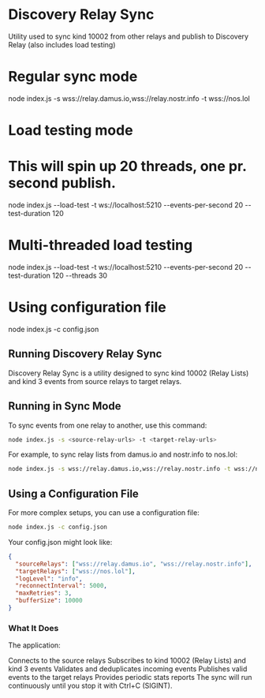 # Discovery Relay Sync
Utility used to sync kind 10002 from other relays and publish to Discovery Relay (also includes load testing)

# Regular sync mode
node index.js -s wss://relay.damus.io,wss://relay.nostr.info -t wss://nos.lol

# Load testing mode
# This will spin up 20 threads, one pr. second publish.
node index.js --load-test -t ws://localhost:5210 --events-per-second 20 --test-duration 120

# Multi-threaded load testing
node index.js --load-test -t ws://localhost:5210 --events-per-second 20 --test-duration 120 --threads 30

# Using configuration file
node index.js -c config.json

## Running Discovery Relay Sync

Discovery Relay Sync is a utility designed to sync kind 10002 (Relay Lists) and kind 3 events from source relays to target relays.

## Running in Sync Mode
To sync events from one relay to another, use this command:
```bash
node index.js -s <source-relay-urls> -t <target-relay-urls>
```

For example, to sync relay lists from damus.io and nostr.info to nos.lol:
```bash
node index.js -s wss://relay.damus.io,wss://relay.nostr.info -t wss://nos.lol
```

## Using a Configuration File
For more complex setups, you can use a configuration file:
```bash
node index.js -c config.json
```

Your config.json might look like:
```json
{
  "sourceRelays": ["wss://relay.damus.io", "wss://relay.nostr.info"],
  "targetRelays": ["wss://nos.lol"],
  "logLevel": "info",
  "reconnectInterval": 5000,
  "maxRetries": 3,
  "bufferSize": 10000
}
```

### What It Does

The application:

Connects to the source relays
Subscribes to kind 10002 (Relay Lists) and kind 3 events
Validates and deduplicates incoming events
Publishes valid events to the target relays
Provides periodic stats reports
The sync will run continuously until you stop it with Ctrl+C (SIGINT).
